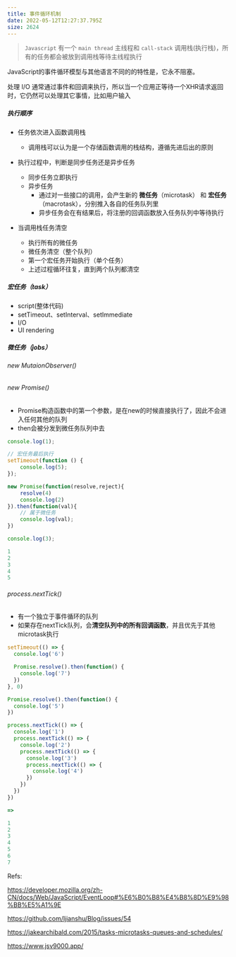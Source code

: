 ```yaml
---
title: 事件循环机制
date: 2022-05-12T12:27:37.795Z
size: 2624
---
```

> `Javascript` 有一个 `main thread` 主线程和 `call-stack` 调用栈(执行栈)，所有的任务都会被放到调用栈等待主线程执行

JavaScript的事件循环模型与其他语言不同的的特性是，它永不阻塞。 

处理 I/O 通常通过事件和回调来执行，所以当一个应用正等待一个XHR请求返回时，它仍然可以处理其它事情，比如用户输入

##### 执行顺序

- 任务依次进入函数调用栈
  - 调用栈可以认为是一个存储函数调用的栈结构，遵循先进后出的原则

- 执行过程中，判断是同步任务还是异步任务
  - 同步任务立即执行
  - 异步任务
    - 通过对一些接口的调用，会产生新的 **微任务**（microtask） 和 **宏任务**（macrotask），分别推入各自的任务队列里
    - 异步任务会在有结果后，将注册的回调函数放入任务队列中等待执行

- 当调用栈任务清空
  - 执行所有的微任务
  - 微任务清空（整个队列）
  - 第一个宏任务开始执行（单个任务）
  - 上述过程循环往复，直到两个队列都清空


##### 宏任务（task）

- script(整体代码)
- setTimeout、setInterval、setImmediate
- I/O
- UI rendering

##### 微任务（jobs）

###### new MutaionObserver()

###### new Promise()

- Promise构造函数中的第一个参数，是在new的时候直接执行了，因此不会进入任何其他的队列
- then会被分发到微任务队列中去

```jsx
console.log(1);

// 宏任务最后执行
setTimeout(function () {
    console.log(5);
});

new Promise(function(resolve,reject){
    resolve(4)
    console.log(2)
}).then(function(val){
  	// 属于微任务
    console.log(val);
})

console.log(3);

1
2
3
4
5
```

###### process.nextTick()

- 有一个独立于事件循环的队列
- 如果存在nextTick队列，会**清空队列中的所有回调函数**，并且优先于其他microtask执行

```javascript
setTimeout(() => {
  console.log('6')

  Promise.resolve().then(function() {
    console.log('7')
  })
}, 0)

Promise.resolve().then(function() {
  console.log('5')
})

process.nextTick(() => {
  console.log('1')
  process.nextTick(() => {
    console.log('2')
    process.nextTick(() => {
      console.log('3')
      process.nextTick(() => {
        console.log('4')
      })
    })
  })
})

=> 

1
2
3
4
5
6
7
```



Refs:

https://developer.mozilla.org/zh-CN/docs/Web/JavaScript/EventLoop#%E6%B0%B8%E4%B8%8D%E9%98%BB%E5%A1%9E

https://github.com/ljianshu/Blog/issues/54

https://jakearchibald.com/2015/tasks-microtasks-queues-and-schedules/

https://www.jsv9000.app/
